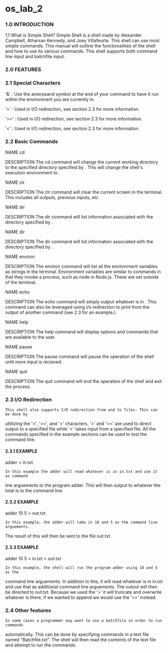 # os_lab_2

### 1.0 INTRODUCTION

1.1 What is Simple Shell?
Simple Shell is a shell made by Alexander Campbell, Atharsan Kennedy, and Joey
Villafeurte. This shell can use most simple commands. This manual will outline
the functionalities of the shell and how to use its various commands. This shell
supports both command line input and batchfile input.

### 2.0 FEATURES

### 2.1 Special Characters

  '&' : Use the amerpsand symbol at the end of your command to have it run within
    the environment you are currently in.

  '>' : Used in I/O redirection, see section 2.3 for more information.

  '>>' : Used in I/O redirection, see section 2.3 for more information.

  '<' : Used in I/O redirection, see section 2.3 for more information.

### 2.2 Basic Commands
  NAME cd <directory>

  DESCRIPTION
    The cd command will change the current working directory to the specified
  directory specified by <directory>. This will change the shell's execution
  environment to <directory>.

  NAME clr

  DESCRIPTION
    The clr command will clear the current screen in the terminal. This includes
    all outputs, previous inputs, etc.

  NAME dir <directory>

  DESCRIPTION
    The dir command will list information associated with the directory specified
  by <directory>.

  NAME dir <directory>

  DESCRIPTION
    The dir command will list information associated with the directory specified
  by <directory>.

  NAME environ

  DESCRIPTION
    The environ command will list all the environment variables as strings in the
  terminal. Environment variables are similar to commands in that they invoke a
  process, such as node in Node.js. These are set outside of the terminal.

  NAME echo <comment>

  DESCRIPTION
    The echo command will simply output whatever is in <comment>. This command can
  also be leveraged using i/o redirection to print from the output of another
  command (see 2.3 for an example.)

  NAME help

  DESCRIPTION
    The help command will display options and commands that are available to the user.

  NAME pause

  DESCRIPTION
    The pause command will pause the operation of the shell until more input is
  recieved.

  NAME quit

  DESCRIPTION
    The quit command will end the operation of the shell and exit the process.

### 2.3 I/O Redirection
    This shell also supports I/O redirection from and to files. This can be done by
  utlilizing the '>', '>>', and '<' characters. '>' and '>>' are used to direct
  output to a specified file while '<' takes input from a specified file. All the
  commands specified in the example sections can be used to test the command line.

  #### 2.3.1 EXAMPLE

  adder < in.txt

    In this example the adder will read whatever is in in.txt and use it as command
  line arguements to the program adder. This will then output to whatever the total
  is to the command line.

  #### 2.3.2 EXAMPLE

  adder 10 5 > out.txt

    In this example, the adder will take in 10 and 5 as the command line arguements.
  The result of this will then be sent to the file out.txt.

  #### 2.3.3 EXAMPLE

  adder 10 5 < in.txt > out.txt

    In this example, the shell will run the program adder using 10 and 5 as the
  command line arguements. In addition to this, it will read whatever is in in.txt
  and use that as additional command line arguements. The outout will then be directed
  to out.txt. Because we used the '>' it will truncate and overwrite whatever
  is there, if we wanted to append we would use the '>>' instead.

### 2.4 Other features
    In some cases a programmer may want to use a batchfile in order to run commands
  automatically. This can be done by specifying commands in a text file named
  "Batchfile.txt". The shell will then read the contents of the text file and
  attempt to run the commands.
